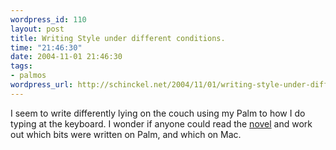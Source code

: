 ```yaml
--- 
wordpress_id: 110
layout: post
title: Writing Style under different conditions.
time: "21:46:30"
date: 2004-11-01 21:46:30
tags: 
- palmos
wordpress_url: http://schinckel.net/2004/11/01/writing-style-under-different-conditions/
---
```

I seem to write differently lying on the couch using my Palm to how I do typing at the keyboard. I wonder if anyone could read the [novel][1] and work out which bits were written on Palm, and which on Mac. 

   [1]: http://novel.schinckel.net

